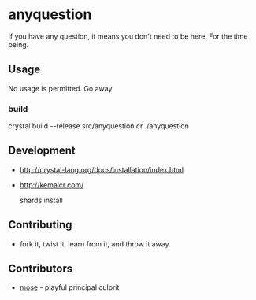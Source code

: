 # anyquestion

If you have any question, it means you don't need to be here. For the time being.

## Usage

No usage is permitted. Go away.

### build

crystal build --release src/anyquestion.cr
./anyquestion

## Development

- http://crystal-lang.org/docs/installation/index.html
- http://kemalcr.com/

    shards install


## Contributing

- fork it, twist it, learn from it, and throw it away.

## Contributors

- [mose](https://github.com/mose) - playful principal culprit
